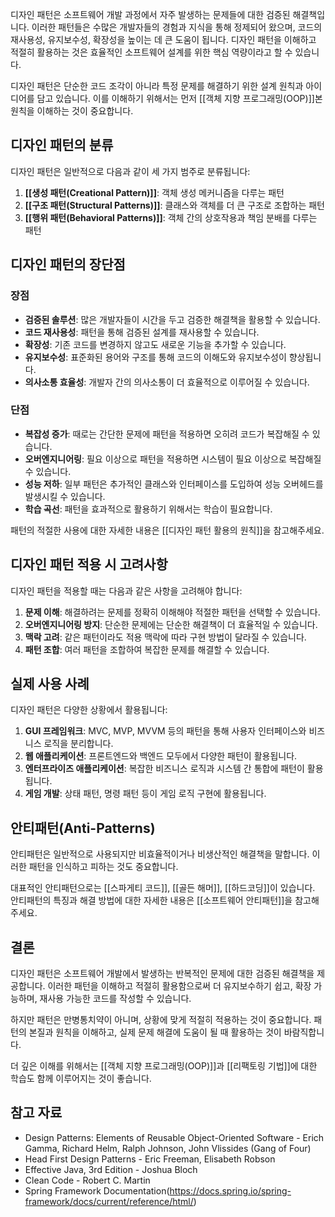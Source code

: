 디자인 패턴은 소프트웨어 개발 과정에서 자주 발생하는 문제들에 대한 검증된 해결책입니다. 이러한 패턴들은 수많은 개발자들의 경험과 지식을 통해 정제되어 왔으며, 코드의 재사용성, 유지보수성, 확장성을 높이는 데 큰 도움이 됩니다. 디자인 패턴을 이해하고 적절히 활용하는 것은 효율적인 소프트웨어 설계를 위한 핵심 역량이라고 할 수 있습니다.

디자인 패턴은 단순한 코드 조각이 아니라 특정 문제를 해결하기 위한 설계 원칙과 아이디어를 담고 있습니다. 이를 이해하기 위해서는 먼저 [[객체 지향 프로그래밍(OOP)]]본 원칙을 이해하는 것이 중요합니다.

## 디자인 패턴의 분류

디자인 패턴은 일반적으로 다음과 같이 세 가지 범주로 분류됩니다:

1. **[[생성 패턴(Creational Pattern)]]**: 객체 생성 메커니즘을 다루는 패턴
2. **[[구조 패턴(Structural Patterns)]]**: 클래스와 객체를 더 큰 구조로 조합하는 패턴
3. **[[행위 패턴(Behavioral Patterns)]]**: 객체 간의 상호작용과 책임 분배를 다루는 패턴

## 디자인 패턴의 장단점

### 장점

- **검증된 솔루션**: 많은 개발자들이 시간을 두고 검증한 해결책을 활용할 수 있습니다.
- **코드 재사용성**: 패턴을 통해 검증된 설계를 재사용할 수 있습니다.
- **확장성**: 기존 코드를 변경하지 않고도 새로운 기능을 추가할 수 있습니다.
- **유지보수성**: 표준화된 용어와 구조를 통해 코드의 이해도와 유지보수성이 향상됩니다.
- **의사소통 효율성**: 개발자 간의 의사소통이 더 효율적으로 이루어질 수 있습니다.

### 단점

- **복잡성 증가**: 때로는 간단한 문제에 패턴을 적용하면 오히려 코드가 복잡해질 수 있습니다.
- **오버엔지니어링**: 필요 이상으로 패턴을 적용하면 시스템이 필요 이상으로 복잡해질 수 있습니다.
- **성능 저하**: 일부 패턴은 추가적인 클래스와 인터페이스를 도입하여 성능 오버헤드를 발생시킬 수 있습니다.
- **학습 곡선**: 패턴을 효과적으로 활용하기 위해서는 학습이 필요합니다.

패턴의 적절한 사용에 대한 자세한 내용은 [[디자인 패턴 활용의 원칙]]을 참고해주세요.

## 디자인 패턴 적용 시 고려사항

디자인 패턴을 적용할 때는 다음과 같은 사항을 고려해야 합니다:

1. **문제 이해**: 해결하려는 문제를 정확히 이해해야 적절한 패턴을 선택할 수 있습니다.
2. **오버엔지니어링 방지**: 단순한 문제에는 단순한 해결책이 더 효율적일 수 있습니다.
3. **맥락 고려**: 같은 패턴이라도 적용 맥락에 따라 구현 방법이 달라질 수 있습니다.
4. **패턴 조합**: 여러 패턴을 조합하여 복잡한 문제를 해결할 수 있습니다.

## 실제 사용 사례

디자인 패턴은 다양한 상황에서 활용됩니다:

1. **GUI 프레임워크**: MVC, MVP, MVVM 등의 패턴을 통해 사용자 인터페이스와 비즈니스 로직을 분리합니다.
2. **웹 애플리케이션**: 프론트엔드와 백엔드 모두에서 다양한 패턴이 활용됩니다.
3. **엔터프라이즈 애플리케이션**: 복잡한 비즈니스 로직과 시스템 간 통합에 패턴이 활용됩니다.
4. **게임 개발**: 상태 패턴, 명령 패턴 등이 게임 로직 구현에 활용됩니다.

## 안티패턴(Anti-Patterns)

안티패턴은 일반적으로 사용되지만 비효율적이거나 비생산적인 해결책을 말합니다. 이러한 패턴을 인식하고 피하는 것도 중요합니다.

대표적인 안티패턴으로는 [[스파게티 코드]], [[골든 해머]], [[하드코딩]]이 있습니다. 안티패턴의 특징과 해결 방법에 대한 자세한 내용은 [[소프트웨어 안티패턴]]을 참고해주세요.

## 결론

디자인 패턴은 소프트웨어 개발에서 발생하는 반복적인 문제에 대한 검증된 해결책을 제공합니다. 이러한 패턴을 이해하고 적절히 활용함으로써 더 유지보수하기 쉽고, 확장 가능하며, 재사용 가능한 코드를 작성할 수 있습니다.

하지만 패턴은 만병통치약이 아니며, 상황에 맞게 적절히 적용하는 것이 중요합니다. 패턴의 본질과 원칙을 이해하고, 실제 문제 해결에 도움이 될 때 활용하는 것이 바람직합니다.

더 깊은 이해를 위해서는 [[객체 지향 프로그래밍(OOP)]]과 [[리팩토링 기법]]에 대한 학습도 함께 이루어지는 것이 좋습니다.

## 참고 자료

- Design Patterns: Elements of Reusable Object-Oriented Software - Erich Gamma, Richard Helm, Ralph Johnson, John Vlissides (Gang of Four)
- Head First Design Patterns - Eric Freeman, Elisabeth Robson
- Effective Java, 3rd Edition - Joshua Bloch
- Clean Code - Robert C. Martin
- Spring Framework Documentation(https://docs.spring.io/spring-framework/docs/current/reference/html/)